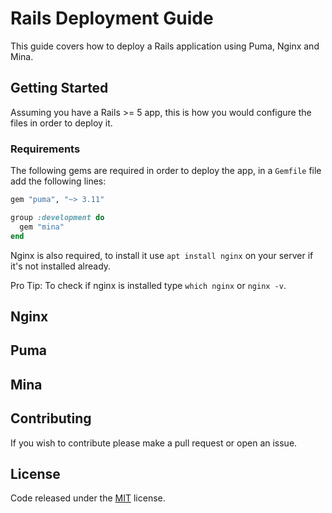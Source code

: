 # Rails Deployment Guide

This guide covers how to deploy a Rails application using Puma, Nginx and Mina.

## Getting Started

Assuming you have a Rails >= 5 app, this is how you would configure the files in order to deploy it.

### Requirements

The following gems are required in order to deploy the app, in a `Gemfile` file add the following lines:

``` ruby
gem "puma", "~> 3.11"

group :development do
  gem "mina"
end
```

Nginx is also required, to install it use `apt install nginx` on your server if it's not installed already.

Pro Tip: To check if nginx is installed type `which nginx` or `nginx -v`.

## Nginx
## Puma
## Mina

## Contributing

If you wish to contribute please make a pull request or open an issue.

## License

Code released under the [MIT](LICENSE) license.
